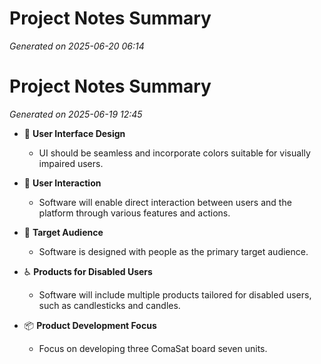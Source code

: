 # Project Notes Summary

*Generated on 2025-06-20 06:14*

# Project Notes Summary

*Generated on 2025-06-19 12:45*

- 🌟 **User Interface Design**
  - UI should be seamless and incorporate colors suitable for visually impaired users.

- 🤝 **User Interaction**
  - Software will enable direct interaction between users and the platform through various features and actions.

- 🎯 **Target Audience**
  - Software is designed with people as the primary target audience.

- ♿ **Products for Disabled Users**
  - Software will include multiple products tailored for disabled users, such as candlesticks and candles.

- 📦 **Product Development Focus**
  - Focus on developing three ComaSat board seven units.